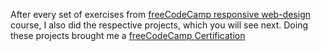 After every set of exercises from [freeCodeCamp responsive web-design](https://www.freecodecamp.org/learn/2022/responsive-web-design/) course, I also did the respective projects, which you will see next.
Doing these projects brought me a [freeCodeCamp Certification]()